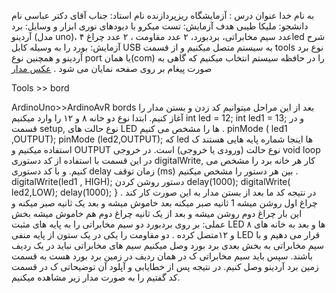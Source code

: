به نام خدا
عنوان درس : آزمایشگاه ریزپردازنده 
نام استاد: جناب آقای دکتر عباسی
 نام دانشجو: ملیکا طیبی
 هدف آزمایش: تست میکرو با دیودهای نوری
ابزار و وسایل: برد آردینو (مدل uno)، ۴ عدد سیم مخابراتی، بردبورد، ۲ عدد مقاومت ، ۲ عدد چراغled
شرح آزمایش: بورد را به وسیله کابل USB به سیستم متصل میکنیم و از قسمت tools نوع برد آردینو و همچنین نوع port یا همان(com) را در حافظه سیستم انتخاب میکنیم که گاهی به صورت پیغام بر روی صفحه نمایان می شود .  [عکس مدار](IMG_20241012_223201_013.jpg)


Tools >> bord 


ArdinoUno>>ArdinoAvR bords
بعد از این مراحل میتوانیم کد زدن و بستن مدار را آغاز کنیم. ابتدا نوع دو خانه ۸ و ۱۲ را وارد میکنیم
int led = 12;
int led1 = 13;
و در قسمت setup, نوع حالت های LED ها را مشخص می کنیم .
pinMode ( led1 ,OUTPUT);
pinMode (led2,OUTPUT);
که led ها اینجا شماره پایه هایی هستند ک استفاده میکنیم و OUTPUT نوع حالت (ورودی یا خروجی) است. در خروجی void loop در این قسمت با استفاده از کد دستوری digitalWrite, کار هر خانه برد را مشخص می کنیم. و با کد دستوری delay زمان توقف (ms) بین هر دستور را مشخص میکنیم .
    digitalWrite(led1 , HIGH); دستور روشن کردن
    delay(1000);
    digitalWrite( led2,LOW);
    delay(1000);
     }
در نتیجه کد ما بعد از بستن مدار به این صورت کار کند .
چراغ اول روشن میشه 1 ثانیه صبر میکنه بعد خاموش میشه و بعد یک ثانیه صبر میکنه و این بار چراغ دوم روشن میشه و بعد از یک ثانیه چراغ دوم هم خاموش میشه
بخش عملی: بر روی بردبورد دو سیم مخابراتی را به پایه های مثبت LED ها و بعد به خانه های ۸ و ۱۲متصل کرده . دو مقاومت را یکی در یک ستون از پایه منفی LED قرار می دهیم و با سیم مخابراتی به بخش بعدی برد بورد وصل میکنیم سیم های مخابراتی نباید در یک ردیف باشند. سپس باید سیم مخابراتی ک در همان ردیف در زمین برد بورد هست به قسمت زمین برد آردینو وصل کنیم. در نتیجه پس از خطایابی و آپلود آن توضیحاتی ک در قسمت کد گفتیم را به صورت مدار زیر مشاهده میکنیم.
 
